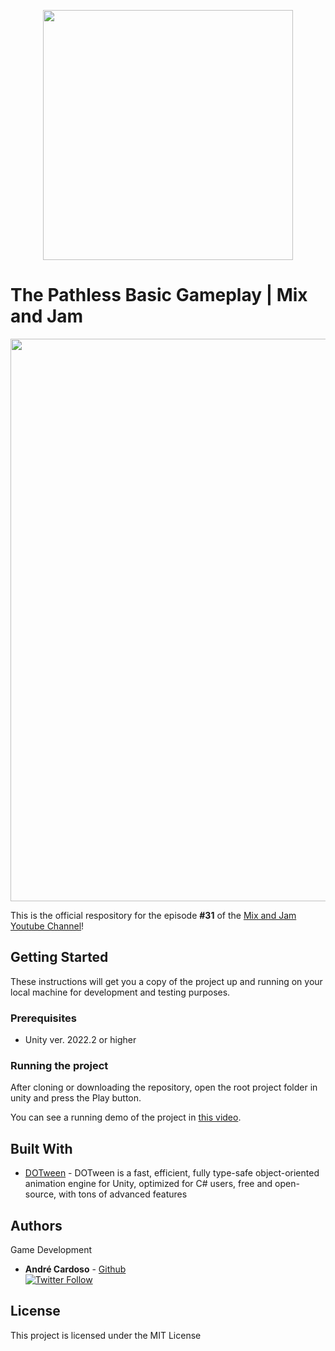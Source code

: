 
<p align="center">
    <img width="400px" src="http://mixandjam.com/wp-content/uploads/2019/11/git.png">    
</p>

# The Pathless Basic Gameplay | Mix and Jam

<p align="center">
<img width="900px" src="https://raw.githubusercontent.com/mixandjam/ThePathless-Gameplay/039fb655dce4219dd3b55ae29210561b896d5a61/git-banner.png">
</p>

This is the official respository for the episode <b>#31</b> of the [Mix and Jam Youtube Channel](https://www.youtube.com/c/MixAndJam)!

## Getting Started

These instructions will get you a copy of the project up and running on your local machine for development and testing purposes.

### Prerequisites

-  Unity ver. 2022.2 or higher

### Running the project

After cloning or downloading the repository, open the root project folder in unity and press the Play button.

You can see a running demo of the project in [this video](https://youtu.be/xzFsbQEqFdg).

## Built With

* [DOTween](http://dotween.demigiant.com/) - DOTween is a fast, efficient, fully type-safe object-oriented animation engine for Unity, optimized for C# users, free and open-source, with tons of advanced features

## Authors

Game Development
* **André Cardoso** - [Github](https://github.com/cardosoandre)
<br>[![Twitter Follow](https://img.shields.io/twitter/follow/andre_mc.svg?style=social)](https://twitter.com/andre_mc)

## License

This project is licensed under the MIT License
